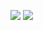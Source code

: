 ![](https://i1.imageban.ru/out/2023/12/21/d578c8270c58844aa451f9929053e0f5.jpg)
![](https://i5.imageban.ru/out/2023/12/21/7a4c6f2d0f1f1b3b3aee2fd533aa1a9b.png)
